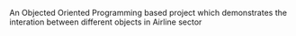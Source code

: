 An Objected Oriented Programming based project which demonstrates the interation between different objects in Airline sector  
